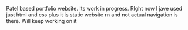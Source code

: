 Patel based portfolio website.
Its work in progress. RIght now I jave used just html and css plus it is static website rn and not actual navigation is there. Will keep working on it



 
